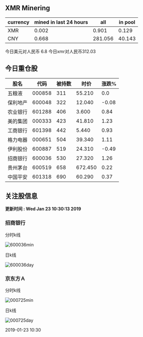 ## XMR Minering

|currency|mined in last 24 hours|all|in pool|
|---|---|---|---|
|XMR|0.002|0.901|0.129|
|CNY|0.668|281.056|40.143|

今日美元对人民币 6.8	今日xmr对人民币312.03


## 今日重仓股 

|股名|代码|被持数|时价|涨跌%|
|---|---|---|---|---|
|五粮液|000858|311|55.210|0.0|
|保利地产|600048|322|12.040|-0.08|
|农业银行|601288|406|3.600|0.84|
|美的集团|000333|423|41.810|1.23|
|工商银行|601398|442|5.440|0.93|
|格力电器|000651|504|39.340|1.11|
|伊利股份|600887|519|24.310|-0.49|
|招商银行|600036|530|27.320|1.26|
|贵州茅台|600519|658|672.450|0.22|
|中国平安|601318|690|60.290|0.37|

## 关注股信息
**更新时间 : Wed Jan 23 10:30:13 2019**
### 招商银行 
分时k线

![600036min](http://image.sinajs.cn/newchart/min/n/sh600036.gif)

日k线

![600036day](http://image.sinajs.cn/newchart/daily/n/sh600036.gif)

### 京东方Ａ 
分时k线

![000725min](http://image.sinajs.cn/newchart/min/n/sz000725.gif)

日k线

![000725day](http://image.sinajs.cn/newchart/daily/n/sz000725.gif)

2019-01-23 10:30